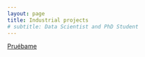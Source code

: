 ```yaml
---
layout: page
title: Industrial projects
# subtitle: Data Scientist and PhD Student
---
```



<a href="http://carlitos.icmat.es/sample" rel="canonical">Pruébame</a>